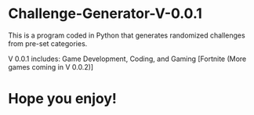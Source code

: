 # Challenge-Generator-V-0.0.1
This is a program coded in Python that generates randomized challenges from pre-set categories.

V 0.0.1 includes:
Game Development,
Coding, and
Gaming [Fortnite (More games coming in V 0.0.2)]
# Hope you enjoy!
